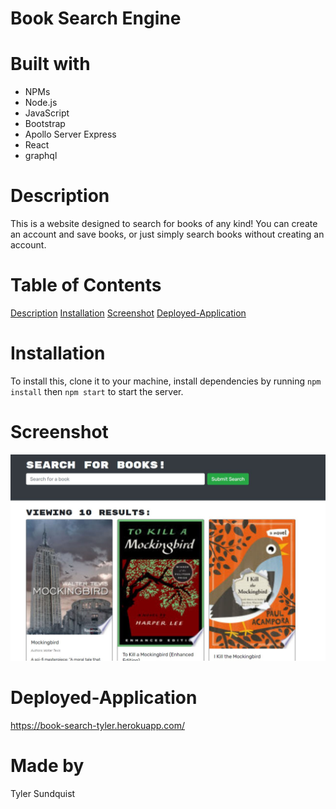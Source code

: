 # Book Search Engine

# Built with

- NPMs
- Node.js
- JavaScript
- Bootstrap
- Apollo Server Express
- React
- graphql

# Description

This is a website designed to search for books of any kind! You can create an account and save books, or just simply search books without creating an account.

# Table of Contents

[Description](#description)
[Installation](#installation)
[Screenshot](#screenshot)
[Deployed-Application](#deployed-application)

# Installation

To install this, clone it to your machine, install dependencies by running `npm install` then `npm start` to start the server.

# Screenshot

![Screenshot](./client/public/bok-search.JPG)

# Deployed-Application

https://book-search-tyler.herokuapp.com/

# Made by

Tyler Sundquist
